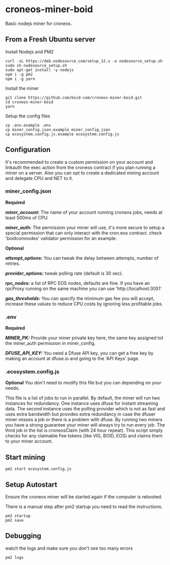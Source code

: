 # croneos-miner-boid
Basic nodejs miner for croneos. 

## From a Fresh Ubuntu server
Install Nodejs and PM2 
```
curl -sL https://deb.nodesource.com/setup_12.x -o nodesource_setup.sh
sudo sh nodesource_setup.sh
sudo apt-get install -y nodejs
npm i -g pm2
npm i -g yarn
```

Install the miner
```
git clone https://github.com/boid-com/croneos-miner-boid.git
cd croneos-miner-boid
yarn
```

Setup the config files
```
cp .env.example .env
cp miner_config.json.example miner_config.json
cp ecosystem.config.js.example ecosystem.config.js
```

## Configuration

It's recommended to create a custom permission on your account and linkauth the exec action from the croneos contract if you plan running a miner on a server. Also you can opt to create a dedicated mining account and delegate CPU and NET to it.

### miner_config.json

**Required**

***miner_account:*** The name of your account running croneos jobs, needs at least 500ms of CPU.

***miner_auth:*** The permission your miner will use, it's more secure to setup a special permission that can only interact with the cron.eos contract. check 'boidcomnodes' validator permission for an example.

**Optional**

***attempt_options:*** You can tweak the delay between attempts, number of retries.

***provider_options:*** tweak polling rate (default is 30 sec).

***rpc_nodes:*** a list of RPC EOS nodes, defaults are fine. If you have an rpcProxy running on the same machine you can use 'http://localhost:3051'

***gas_thresholds:*** You can specify the minimum gas fee you will accept, increase these values to reduce CPU costs by ignoring less profitable jobs.

### .env
**Required**

***MINER_PK:*** Provide your miner private key here, the same key assigned tot the miner_auth permission in miner_config.

***DFUSE_API_KEY:*** You need a Dfuse API key, you can get a free key by making an account at dfuse.io and going to the 'API Keys' page.

### .ecosystem.config.js
**Optional**
You don't need to modify this file but you can depending on your needs.

This file is a list of jobs to run in parallel. By default, the miner will run two instances for redundancy. One instance uses dfuse for instant streaming data. The second instance uses the polling provider which is not as fast and uses extra bandwidth but provides extra redundancy in case the dfuser miner misses a job or there is a problem with dfuse. By running two miners you have a strong guarantee your miner will always try to run every job. The third job in the list is croneosClaim (with 24 hour repeat). This script simply checks for any claimable Fee tokens (like VIG, BOID, EOS) and claims them to your miner account.

## Start mining
```
pm2 start ecosystem.config.js
```
## Setup Autostart
Ensure the croneos miner will be started again if the computer is rebooted. 

There is a manual step after pm2 startup you need to read the instructions.
```
pm2 startup
pm2 save
```
## Debugging
watch the logs and make sure you don't see too many errors
```
pm2 logs
```
